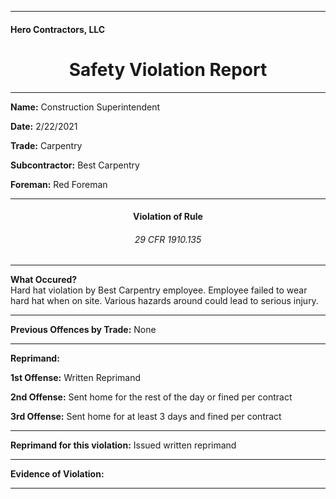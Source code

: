 <hr>
<h4>Hero Contractors, LLC</h4>
<center><h1> Safety Violation Report </h1></center>
<hr>

<p><b>Name:</b> Construction Superintendent</p>
<p><b>Date:</b> 2/22/2021</p>
<p><b>Trade:</b> Carpentry</p>
<p><b>Subcontractor:</b> Best Carpentry</p>
<p><b>Foreman:</b> Red Foreman</p>
<hr>

<center><h4> Violation of Rule </h4></center>
<center><h6> 29 CFR 1910.135 </h6></center>
<hr>

<p><b>What Occured?</b><br>
Hard hat violation by Best Carpentry employee.  Employee failed to wear hard hat when on site.  Various hazards around could lead to serious injury.</p>
<hr>

<p><b>Previous Offences by Trade:</b> None</p>
<hr>

<p><b>Reprimand:</b></p>
<p><b>1st Offense:</b> Written Reprimand</p>
<p><b>2nd Offense:</b> Sent home for the rest of the day or fined per contract</p>
<p><b>3rd Offense:</b> Sent home for at least 3 days and fined per contract</p>
<hr>

<p><b>Reprimand for this violation:</b> Issued written reprimand</p>
<hr>
<p><b>Evidence of Violation:</b></p>
<hr>